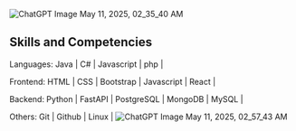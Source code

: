 
![ChatGPT Image May 11, 2025, 02_35_40 AM](https://github.com/user-attachments/assets/8f8d5235-c0de-4745-9360-0ec9c693e24c)



Skills and Competencies
------------------------
Languages: Java | C# | Javascript | php |

Frontend: HTML | CSS | Bootstrap  | Javascript | React |

Backend: Python | FastAPI | PostgreSQL | MongoDB | MySQL |

Others: Git | Github | Linux |
![ChatGPT Image May 11, 2025, 02_57_43 AM](https://github.com/user-attachments/assets/f4f10d1a-66d3-4314-b918-0cba008b8641)
